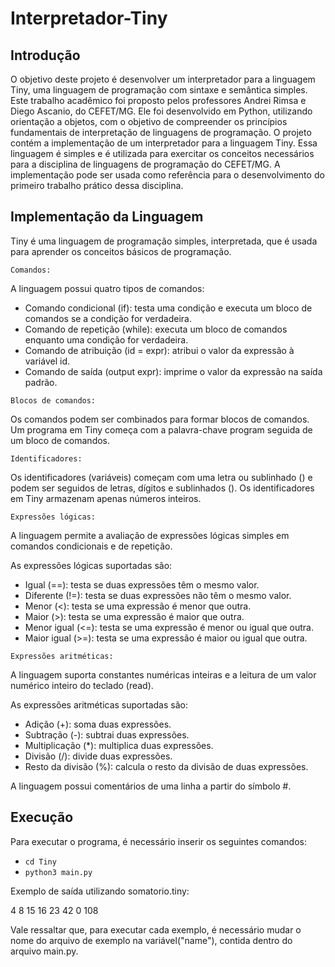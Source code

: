 # Interpretador-Tiny

<h2>Introdução</h2>

O objetivo deste projeto é desenvolver um interpretador para a linguagem Tiny, uma linguagem de programação com sintaxe e semântica simples. Este trabalho acadêmico foi proposto pelos professores Andrei Rimsa e Diego Ascanio, do CEFET/MG. Ele foi desenvolvido em Python, utilizando orientação a objetos, com o objetivo de compreender os princípios fundamentais de interpretação de linguagens de programação. O projeto contém a implementação de um interpretador para a linguagem Tiny. Essa linguagem é simples e é utilizada para exercitar os conceitos necessários para a disciplina de linguagens de programação do CEFET/MG. A implementação pode ser usada como referência para o desenvolvimento do primeiro trabalho prático dessa disciplina.

<h2>Implementação da Linguagem</h2>

Tiny é uma linguagem de programação simples, interpretada, que é usada para aprender os conceitos básicos de programação.

``` Comandos: ```

<p>A linguagem possui quatro tipos de comandos:</p>

- Comando condicional (if): testa uma condição e executa um bloco de comandos se a condição for verdadeira.
- Comando de repetição (while): executa um bloco de comandos enquanto uma condição for verdadeira.
- Comando de atribuição (id = expr): atribui o valor da expressão à variável id.
- Comando de saída (output expr): imprime o valor da expressão na saída padrão.

``` Blocos de comandos: ```

Os comandos podem ser combinados para formar blocos de comandos. Um programa em Tiny começa com a palavra-chave program seguida de um bloco de comandos.

``` Identificadores: ```

Os identificadores (variáveis) começam com uma letra ou sublinhado () e podem ser seguidos de letras, dígitos e sublinhados (). Os identificadores em Tiny armazenam apenas números inteiros.

``` Expressões lógicas: ```

A linguagem permite a avaliação de expressões lógicas simples em comandos condicionais e de repetição.

As expressões lógicas suportadas são:

- Igual (==): testa se duas expressões têm o mesmo valor.
- Diferente (!=): testa se duas expressões não têm o mesmo valor.
- Menor (<): testa se uma expressão é menor que outra.
- Maior (>): testa se uma expressão é maior que outra.
- Menor igual (<=): testa se uma expressão é menor ou igual que outra.
- Maior igual (>=): testa se uma expressão é maior ou igual que outra.

``` Expressões aritméticas: ```

A linguagem suporta constantes numéricas inteiras e a leitura de um valor numérico inteiro do teclado (read).

As expressões aritméticas suportadas são:

- Adição (+): soma duas expressões.
- Subtração (-): subtrai duas expressões.
- Multiplicação (*): multiplica duas expressões.
- Divisão (/): divide duas expressões.
- Resto da divisão (%): calcula o resto da divisão de duas expressões.

A linguagem possui comentários de uma linha a partir do símbolo #.


<h2>Execução</h2>

Para executar o programa, é necessário inserir os seguintes comandos:

- ``` cd Tiny ```
- ``` python3 main.py ```

Exemplo de saída utilizando somatorio.tiny:

4
8
15
16
23
42
0
108

Vale ressaltar que, para executar cada exemplo, é necessário mudar o nome do arquivo de exemplo na variável("name"), contida dentro do arquivo main.py.









